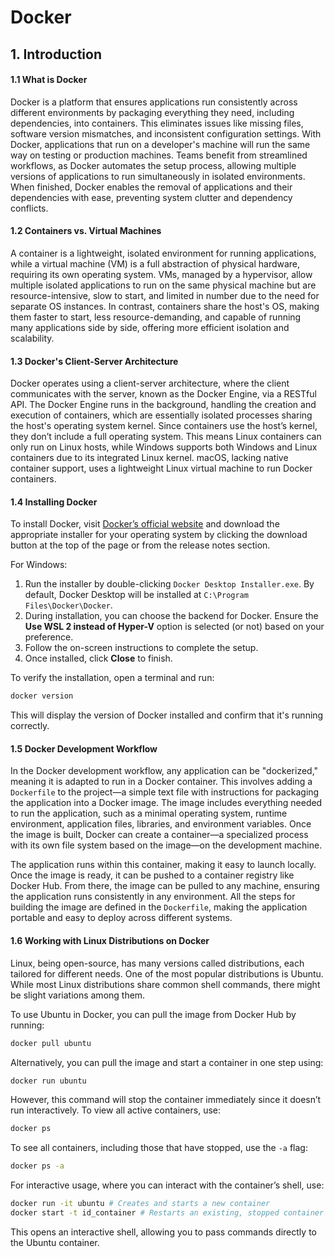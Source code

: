 # Docker

## 1. Introduction

#### 1.1 What is Docker

Docker is a platform that ensures applications run consistently across different environments by packaging everything they need, including dependencies, into containers. This eliminates issues like missing files, software version mismatches, and inconsistent configuration settings. With Docker, applications that run on a developer's machine will run the same way on testing or production machines. Teams benefit from streamlined workflows, as Docker automates the setup process, allowing multiple versions of applications to run simultaneously in isolated environments. When finished, Docker enables the removal of applications and their dependencies with ease, preventing system clutter and dependency conflicts.

#### 1.2 Containers vs. Virtual Machines

A container is a lightweight, isolated environment for running applications, while a virtual machine (VM) is a full abstraction of physical hardware, requiring its own operating system. VMs, managed by a hypervisor, allow multiple isolated applications to run on the same physical machine but are resource-intensive, slow to start, and limited in number due to the need for separate OS instances. In contrast, containers share the host's OS, making them faster to start, less resource-demanding, and capable of running many applications side by side, offering more efficient isolation and scalability.

#### 1.3 Docker's Client-Server Architecture

Docker operates using a client-server architecture, where the client communicates with the server, known as the Docker Engine, via a RESTful API. The Docker Engine runs in the background, handling the creation and execution of containers, which are essentially isolated processes sharing the host's operating system kernel. Since containers use the host’s kernel, they don’t include a full operating system. This means Linux containers can only run on Linux hosts, while Windows supports both Windows and Linux containers due to its integrated Linux kernel. macOS, lacking native container support, uses a lightweight Linux virtual machine to run Docker containers.

#### 1.4 Installing Docker

To install Docker, visit [Docker’s official website](https://www.docker.com/) and download the appropriate installer for your operating system by clicking the download button at the top of the page or from the release notes section.

For Windows:

1. Run the installer by double-clicking `Docker Desktop Installer.exe`. By default, Docker Desktop will be installed at `C:\Program Files\Docker\Docker`.
2. During installation, you can choose the backend for Docker. Ensure the **Use WSL 2 instead of Hyper-V** option is selected (or not) based on your preference.
3. Follow the on-screen instructions to complete the setup.
4. Once installed, click **Close** to finish.

To verify the installation, open a terminal and run:

```bash
docker version
```

This will display the version of Docker installed and confirm that it's running correctly.

#### 1.5 Docker Development Workflow

In the Docker development workflow, any application can be "dockerized," meaning it is adapted to run in a Docker container. This involves adding a `Dockerfile` to the project—a simple text file with instructions for packaging the application into a Docker image. The image includes everything needed to run the application, such as a minimal operating system, runtime environment, application files, libraries, and environment variables. Once the image is built, Docker can create a container—a specialized process with its own file system based on the image—on the development machine.

The application runs within this container, making it easy to launch locally. Once the image is ready, it can be pushed to a container registry like Docker Hub. From there, the image can be pulled to any machine, ensuring the application runs consistently in any environment. All the steps for building the image are defined in the `Dockerfile`, making the application portable and easy to deploy across different systems.

#### 1.6 Working with Linux Distributions on Docker

Linux, being open-source, has many versions called distributions, each tailored for different needs. One of the most popular distributions is Ubuntu. While most Linux distributions share common shell commands, there might be slight variations among them.

To use Ubuntu in Docker, you can pull the image from Docker Hub by running:

```bash
docker pull ubuntu
```

Alternatively, you can pull the image and start a container in one step using:

```bash
docker run ubuntu
```

However, this command will stop the container immediately since it doesn’t run interactively. To view all active containers, use:

```bash
docker ps
```

To see all containers, including those that have stopped, use the `-a` flag:

```bash
docker ps -a
```

For interactive usage, where you can interact with the container’s shell, use:

```bash
docker run -it ubuntu # Creates and starts a new container
docker start -t id_container # Restarts an existing, stopped container
```

This opens an interactive shell, allowing you to pass commands directly to the Ubuntu container.
